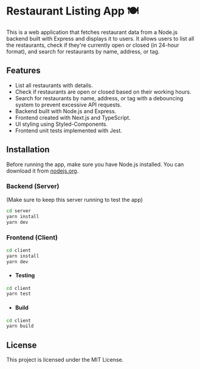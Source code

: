 # Restaurant Listing App 🍽️

This is a web application that fetches restaurant data from a Node.js backend built with Express and displays it to users. It allows users to list all the restaurants, check if they're currently open or closed (in 24-hour format), and search for restaurants by name, address, or tag.

## Features

- List all restaurants with details.
- Check if restaurants are open or closed based on their working hours.
- Search for restaurants by name, address, or tag with a debouncing system to prevent excessive API requests.
- Backend built with Node.js and Express.
- Frontend created with Next.js and TypeScript.
- UI styling using Styled-Components.
- Frontend unit tests implemented with Jest.

## Installation

Before running the app, make sure you have Node.js installed. You can download it from [nodejs.org](https://nodejs.org/).

### Backend (Server)
(Make sure to keep this server running to test the app)

```bash
cd server
yarn install
yarn dev
````

### Frontend (Client)
```bash
cd client
yarn install
yarn dev
````
- #### Testing
```bash
cd client
yarn test
````
- #### Build
```bash
cd client
yarn build
````

## License
This project is licensed under the MIT License.
